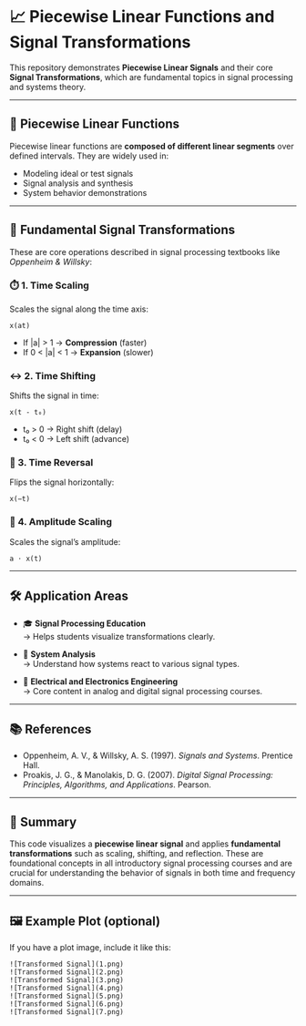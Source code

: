 # 📈 Piecewise Linear Functions and Signal Transformations

This repository demonstrates **Piecewise Linear Signals** and their core **Signal Transformations**, which are fundamental topics in signal processing and systems theory.

---

## 📌 Piecewise Linear Functions

Piecewise linear functions are **composed of different linear segments** over defined intervals. They are widely used in:

- Modeling ideal or test signals  
- Signal analysis and synthesis  
- System behavior demonstrations  

---

## 🔁 Fundamental Signal Transformations

These are core operations described in signal processing textbooks like *Oppenheim & Willsky*:

### ⏱️ 1. Time Scaling

Scales the signal along the time axis:

```
x(at)
```

- If |a| > 1 → **Compression** (faster)  
- If 0 < |a| < 1 → **Expansion** (slower)  

### ↔️ 2. Time Shifting

Shifts the signal in time:

```
x(t - t₀)
```

- t₀ > 0 → Right shift (delay)  
- t₀ < 0 → Left shift (advance)  

### 🔄 3. Time Reversal

Flips the signal horizontally:

```
x(−t)
```

### 📶 4. Amplitude Scaling

Scales the signal’s amplitude:

```
a ⋅ x(t)
```

---

## 🛠️ Application Areas

- 🎓 **Signal Processing Education**  
  → Helps students visualize transformations clearly.

- 🧠 **System Analysis**  
  → Understand how systems react to various signal types.

- 🔌 **Electrical and Electronics Engineering**  
  → Core content in analog and digital signal processing courses.

---

## 📚 References

- Oppenheim, A. V., & Willsky, A. S. (1997). *Signals and Systems*. Prentice Hall.  
- Proakis, J. G., & Manolakis, D. G. (2007). *Digital Signal Processing: Principles, Algorithms, and Applications*. Pearson.

---

## 📝 Summary

This code visualizes a **piecewise linear signal** and applies **fundamental transformations** such as scaling, shifting, and reflection. These are foundational concepts in all introductory signal processing courses and are crucial for understanding the behavior of signals in both time and frequency domains.

---

## 🖼️ Example Plot (optional)

If you have a plot image, include it like this:

```
![Transformed Signal](1.png)
![Transformed Signal](2.png)
![Transformed Signal](3.png)
![Transformed Signal](4.png)
![Transformed Signal](5.png)
![Transformed Signal](6.png)
![Transformed Signal](7.png)

```

